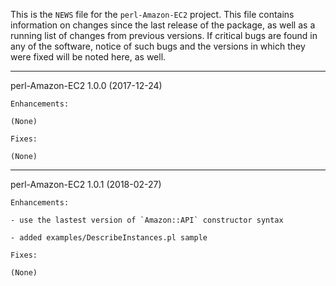 This is the `NEWS` file for the `perl-Amazon-EC2` project. This file contains
information on changes since the last release of the package, as well as a
running list of changes from previous versions.  If critical bugs are found in
any of the software, notice of such bugs and the versions in which they were
fixed will be noted here, as well.

-----------------------------------------------------------------------

perl-Amazon-EC2 1.0.0 (2017-12-24)

    Enhancements:

    (None)

    Fixes:

    (None)
-----------------------------------------------------------------------

perl-Amazon-EC2 1.0.1 (2018-02-27)

    Enhancements:

    - use the lastest version of `Amazon::API` constructor syntax

    - added examples/DescribeInstances.pl sample

    Fixes:

    (None)
